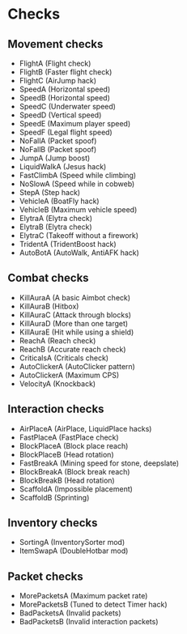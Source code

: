 # Checks

## Movement checks
* FlightA (Flight check)
* FlightB (Faster flight check)
* FlightC (AirJump hack)
* SpeedA (Horizontal speed)
* SpeedB (Horizontal speed)
* SpeedC (Underwater speed)
* SpeedD (Vertical speed)
* SpeedE (Maximum player speed)
* SpeedF (Legal flight speed)
* NoFallA (Packet spoof)
* NoFallB (Packet spoof)
* JumpA (Jump boost)
* LiquidWalkA (Jesus hack)
* FastClimbA (Speed while climbing)
* NoSlowA (Speed while in cobweb)
* StepA (Step hack)
* VehicleA (BoatFly hack)
* VehicleB (Maximum vehicle speed)
* ElytraA (Elytra check)
* ElytraB (Elytra check)
* ElytraC (Takeoff without a firework)
* TridentA (TridentBoost hack)
* AutoBotA (AutoWalk, AntiAFK hack)

## Combat checks
* KillAuraA (A basic Aimbot check)
* KillAuraB (Hitbox)
* KillAuraC (Attack through blocks)
* KillAuraD (More than one target)
* KillAuraE (Hit while using a shield)
* ReachA (Reach check)
* ReachB (Accurate reach check)
* CriticalsA (Criticals check)
* AutoClickerA (AutoClicker pattern)
* AutoClickerA (Maximum CPS)
* VelocityA (Knockback)

## Interaction checks
* AirPlaceA (AirPlace, LiquidPlace hacks)
* FastPlaceA (FastPlace check)
* BlockPlaceA (Block place reach)
* BlockPlaceB (Head rotation)
* FastBreakA (Mining speed for stone, deepslate)
* BlockBreakA (Block break reach)
* BlockBreakB (Head rotation)
* ScaffoldA (Impossible placement)
* ScaffoldB (Sprinting)

## Inventory checks
* SortingA (InventorySorter mod)
* ItemSwapA (DoubleHotbar mod)

## Packet checks
* MorePacketsA (Maximum packet rate)
* MorePacketsB (Tuned to detect Timer hack)
* BadPacketsA (Invalid packets)
* BadPacketsB (Invalid interaction packets)
